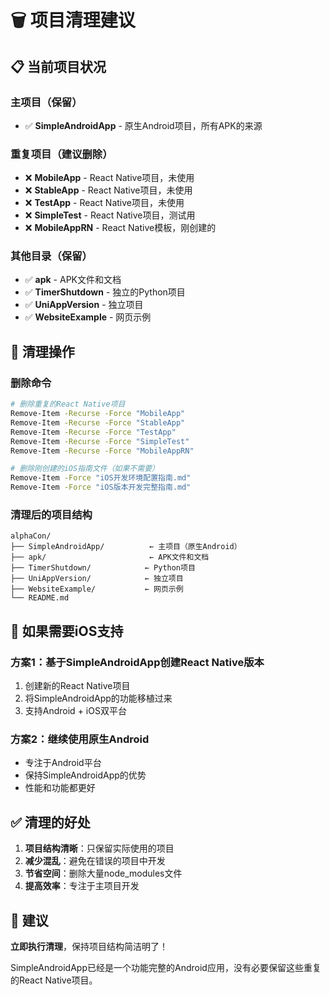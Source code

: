 # 🗑️ 项目清理建议

## 📋 **当前项目状况**

### **主项目（保留）**
- ✅ **SimpleAndroidApp** - 原生Android项目，所有APK的来源

### **重复项目（建议删除）**
- ❌ **MobileApp** - React Native项目，未使用
- ❌ **StableApp** - React Native项目，未使用  
- ❌ **TestApp** - React Native项目，未使用
- ❌ **SimpleTest** - React Native项目，测试用
- ❌ **MobileAppRN** - React Native模板，刚创建的

### **其他目录（保留）**
- ✅ **apk** - APK文件和文档
- ✅ **TimerShutdown** - 独立的Python项目
- ✅ **UniAppVersion** - 独立项目
- ✅ **WebsiteExample** - 网页示例

## 🚀 **清理操作**

### **删除命令**
```bash
# 删除重复的React Native项目
Remove-Item -Recurse -Force "MobileApp"
Remove-Item -Recurse -Force "StableApp" 
Remove-Item -Recurse -Force "TestApp"
Remove-Item -Recurse -Force "SimpleTest"
Remove-Item -Recurse -Force "MobileAppRN"

# 删除刚创建的iOS指南文件（如果不需要）
Remove-Item -Force "iOS开发环境配置指南.md"
Remove-Item -Force "iOS版本开发完整指南.md"
```

### **清理后的项目结构**
```
alphaCon/
├── SimpleAndroidApp/          ← 主项目（原生Android）
├── apk/                       ← APK文件和文档
├── TimerShutdown/            ← Python项目
├── UniAppVersion/            ← 独立项目
├── WebsiteExample/           ← 网页示例
└── README.md
```

## 📱 **如果需要iOS支持**

### **方案1：基于SimpleAndroidApp创建React Native版本**
1. 创建新的React Native项目
2. 将SimpleAndroidApp的功能移植过来
3. 支持Android + iOS双平台

### **方案2：继续使用原生Android**
- 专注于Android平台
- 保持SimpleAndroidApp的优势
- 性能和功能都更好

## ✅ **清理的好处**

1. **项目结构清晰**：只保留实际使用的项目
2. **减少混乱**：避免在错误的项目中开发
3. **节省空间**：删除大量node_modules文件
4. **提高效率**：专注于主项目开发

## 🎯 **建议**

**立即执行清理**，保持项目结构简洁明了！

SimpleAndroidApp已经是一个功能完整的Android应用，没有必要保留这些重复的React Native项目。
